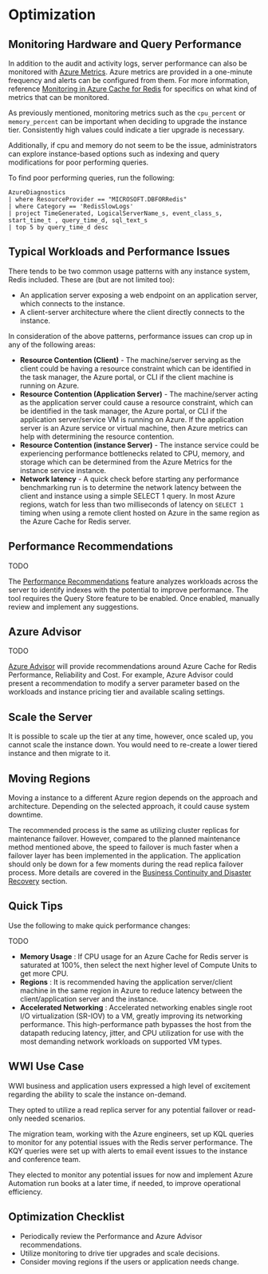 # Optimization

## Monitoring Hardware and Query Performance

In addition to the audit and activity logs, server performance can also be monitored with [Azure Metrics](https://docs.microsoft.com/en-us/azure/azure-monitor/platform/data-platform-metrics). Azure metrics are provided in a one-minute frequency and alerts can be configured from them. For more information, reference [Monitoring in Azure Cache for Redis](https://docs.microsoft.com/en-us/azure/Redis/concepts-monitoring) for specifics on what kind of metrics that can be monitored.

As previously mentioned, monitoring metrics such as the `cpu_percent` or `memory_percent` can be important when deciding to upgrade the instance tier. Consistently high values could indicate a tier upgrade is necessary.

Additionally, if cpu and memory do not seem to be the issue, administrators can explore instance-based options such as indexing and query modifications for poor performing queries.

To find poor performing queries, run the following:

```kql
AzureDiagnostics
| where ResourceProvider == "MICROSOFT.DBFORRedis"
| where Category == 'RedisSlowLogs'
| project TimeGenerated, LogicalServerName_s, event_class_s, start_time_t , query_time_d, sql_text_s
| top 5 by query_time_d desc
```

## Typical Workloads and Performance Issues

There tends to be two common usage patterns with any instance system, Redis included.  These are (but are not limited too):

- An application server exposing a web endpoint on an application server, which connects to the instance.
- A client-server architecture where the client directly connects to the instance.

In consideration of the above patterns, performance issues can crop up in any of the following areas:

- **Resource Contention (Client)** - The machine/server serving as the client could be having a resource constraint which can be identified in the task manager, the Azure portal, or CLI if the client machine is running on Azure.
- **Resource Contention (Application Server)** - The machine/server acting as the application server could cause a resource constraint, which can be identified in the task manager, the Azure portal, or CLI if the application server/service VM is running on Azure. If the application server is an Azure service or virtual machine, then Azure metrics can help with determining the resource contention.
- **Resource Contention (instance Server)** - The instance service could be experiencing performance bottlenecks related to CPU, memory, and storage which can be determined from the Azure Metrics for the instance service instance.
- **Network latency** - A quick check before starting any performance benchmarking run is to determine the network latency between the client and instance using a simple SELECT 1 query. In most Azure regions, watch for less than two milliseconds of latency on `SELECT 1`  timing when using a remote client hosted on Azure in the same region as the Azure Cache for Redis server.

## Performance Recommendations

TODO

The [Performance Recommendations](https://docs.microsoft.com/en-us/azure/Redis/concepts-performance-recommendations) feature analyzes workloads across the server to identify indexes with the potential to improve performance. The tool requires the Query Store feature to be enabled.  Once enabled, manually review and implement any suggestions.

## Azure Advisor

TODO

[Azure Advisor](https://docs.microsoft.com/en-us/azure/Redis/concepts-azure-advisor-recommendations) will provide recommendations around Azure Cache for Redis Performance, Reliability and Cost.  For example, Azure Advisor could present a recommendation to modify a server parameter based on the workloads and instance pricing tier and available scaling settings.

## Scale the Server

It is possible to scale up the tier at any time, however, once scaled up, you cannot scale the instance down.  You would need to re-create a lower tiered instance and then migrate to it.

## Moving Regions

Moving a instance to a different Azure region depends on the approach and architecture. Depending on the selected approach, it could cause system downtime.

The recommended process is the same as utilizing cluster replicas for maintenance failover. However, compared to the planned maintenance method mentioned above, the speed to failover is much faster when a failover layer has been implemented in the application. The application should only be down for a few moments during the read replica failover process. More details are covered in the [Business Continuity and Disaster Recovery](03_BCDR.md) section.

## Quick Tips

Use the following to make quick performance changes:

TODO

- **Memory Usage** : If CPU usage for an Azure Cache for Redis server is saturated at 100%, then select the next higher level of Compute Units to get more CPU.
- **Regions** :  It is recommended having the application server/client machine in the same region in Azure to reduce latency between the client/application server and the instance.
- **Accelerated Networking** : Accelerated networking enables single root I/O virtualization (SR-IOV) to a VM, greatly improving its networking performance. This high-performance path bypasses the host from the datapath reducing latency, jitter, and CPU utilization for use with the most demanding network workloads on supported VM types.

## WWI Use Case

WWI business and application users expressed a high level of excitement regarding the ability to scale the instance on-demand.

They opted to utilize a read replica server for any potential failover or read-only needed scenarios.

The migration team, working with the Azure engineers, set up KQL queries to monitor for any potential issues with the Redis server performance. The KQY queries were set up with alerts to email event issues to the instance and conference team.

They elected to monitor any potential issues for now and implement Azure Automation run books at a later time, if needed, to improve operational efficiency.

## Optimization Checklist

- Periodically review the Performance and Azure Advisor recommendations.
- Utilize monitoring to drive tier upgrades and scale decisions.
- Consider moving regions if the users or application needs change.
